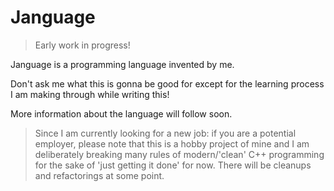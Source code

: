 # Janguage

> Early work in progress!

Janguage is a programming language invented by me.

Don't ask me what this is gonna be good for except for the learning process I am making through while writing this!

More information about the language will follow soon.

> Since I am currently looking for a new job:
> if you are a potential employer, please note that this is a hobby project of mine and I am deliberately breaking many rules of modern/'clean' C++ programming for the sake of 'just getting it done' for now.
> There will be cleanups and refactorings at some point.
